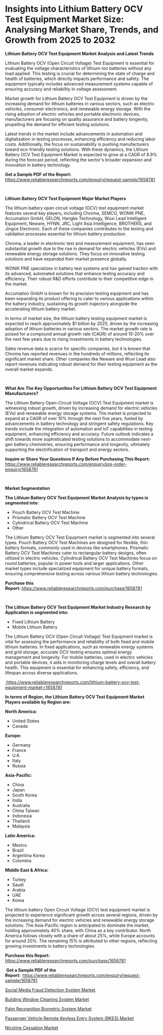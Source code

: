 <p><h1>Insights into Lithium Battery OCV Test Equipment Market Size: Analysing Market Share, Trends, and Growth from 2025 to 2032</h1></p><p><strong>Lithium Battery OCV Test Equipment Market Analysis and Latest Trends</strong></p>
<p><p>Lithium Battery OCV (Open Circuit Voltage) Test Equipment is essential for evaluating the voltage characteristics of lithium-ion batteries without any load applied. This testing is crucial for determining the state of charge and health of batteries, which directly impacts performance and safety. The equipment typically includes advanced measurement systems capable of ensuring accuracy and reliability in voltage assessment.</p><p>Market growth for Lithium Battery OCV Test Equipment is driven by the increasing demand for lithium batteries in various sectors, such as electric vehicles, consumer electronics, and renewable energy storage. With the rising adoption of electric vehicles and portable electronic devices, manufacturers are focusing on quality assurance and battery longevity, propelling the demand for efficient testing solutions.</p><p>Latest trends in the market include advancements in automation and digitalization in testing processes, enhancing efficiency and reducing labor costs. Additionally, the focus on sustainability is pushing manufacturers toward eco-friendly testing solutions. With these dynamics, the Lithium Battery OCV Test Equipment Market is expected to grow at a CAGR of 8.9% during the forecast period, reflecting the sector's broader expansion and innovation in battery technology.</p></p>
<p><strong>Get a Sample PDF of the Report:&nbsp;</strong> <a href="https://www.reliableresearchreports.com/enquiry/request-sample/1658781?utm_campaign=32&utm_medium=2&utm_source=Github&utm_content=ia&utm_term=23032025&utm_id=lithium-battery-ocv-test-equipment">https://www.reliableresearchreports.com/enquiry/request-sample/1658781</a></p>
<p>&nbsp;</p>
<p><strong>Lithium Battery OCV Test Equipment Major Market Players</strong></p>
<p><p>The lithium battery open circuit voltage (OCV) test equipment market features several key players, including Chroma, SEMCO, WONIK PNE, Accumation GmbH, GELON, Hangke Technology, Wuxi Lead Intelligent Equipment, Neware, HYNN, JRC, Light Asia Intelligence, BROTHERS, and Jingce Electronic. Each of these companies contributes to the testing and validation processes essential for lithium battery production.</p><p>Chroma, a leader in electronic test and measurement equipment, has seen substantial growth due to the rise in demand for electric vehicles (EVs) and renewable energy storage solutions. They focus on innovative testing solutions and have expanded their market presence globally.</p><p>WONIK PNE specializes in battery test systems and has gained traction with its advanced, automated solutions that enhance testing accuracy and efficiency. Their robust R&D efforts contribute to their competitive edge in the market.</p><p>Accumation GmbH is known for its precision testing equipment and has been expanding its product offering to cater to various applications within the battery industry, sustaining its growth trajectory alongside the accelerating lithium battery market.</p><p>In terms of market size, the lithium battery testing equipment market is expected to reach approximately $1 billion by 2025, driven by the increasing adoption of lithium batteries in various sectors. The market growth rate is poised for a compound annual growth rate (CAGR) of around 15-20% over the next few years due to rising investments in battery technologies.</p><p>Sales revenue data is scarce for specific companies, but it is known that Chroma has reported revenues in the hundreds of millions, reflecting its significant market share. Other companies like Neware and Wuxi Lead also report revenues indicating robust demand for their testing equipment as the overall market expands.</p></p>
<p>&nbsp;</p>
<p><strong>What Are The Key Opportunities For Lithium Battery OCV Test Equipment Manufacturers?</strong></p>
<p><p>The Lithium Battery Open-Circuit Voltage (OCV) Test Equipment market is witnessing robust growth, driven by increasing demand for electric vehicles (EVs) and renewable energy storage systems. The market is projected to expand at a CAGR of over 10% through the next five years, fueled by advancements in battery technology and stringent safety regulations. Key trends include the integration of automation and IoT capabilities in testing equipment, enhancing efficiency and accuracy. Future outlook indicates a shift towards more sophisticated testing solutions to accommodate next-gen battery chemistries, ensuring performance and longevity, ultimately supporting the electrification of transport and energy sectors.</p></p>
<p><strong>Inquire or Share Your Questions If Any Before Purchasing This Report:</strong> <a href="https://www.reliableresearchreports.com/enquiry/pre-order-enquiry/1658781?utm_campaign=32&utm_medium=2&utm_source=Github&utm_content=ia&utm_term=23032025&utm_id=lithium-battery-ocv-test-equipment">https://www.reliableresearchreports.com/enquiry/pre-order-enquiry/1658781</a></p>
<p>&nbsp;</p>
<p><strong>Market Segmentation</strong></p>
<p><strong>The Lithium Battery OCV Test Equipment Market Analysis by types is segmented into:</strong></p>
<p><ul><li>Pouch Battery OCV Test Machine</li><li>Prismatic Battery OCV Test Machine</li><li>Cylindrical Battery OCV Test Machine</li><li>Other</li></ul></p>
<p><p>The Lithium Battery OCV Test Equipment market is segmented into several types. Pouch Battery OCV Test Machines are designed for flexible, thin battery formats, commonly used in devices like smartphones. Prismatic Battery OCV Test Machines cater to rectangular battery designs, often utilized in electric vehicles. Cylindrical Battery OCV Test Machines focus on round batteries, popular in power tools and larger applications. Other market types include specialized equipment for unique battery formats, ensuring comprehensive testing across various lithium battery technologies.</p></p>
<p><strong>Purchase this Report:&nbsp;</strong><a href="https://www.reliableresearchreports.com/purchase/1658781?utm_campaign=32&utm_medium=2&utm_source=Github&utm_content=ia&utm_term=23032025&utm_id=lithium-battery-ocv-test-equipment">https://www.reliableresearchreports.com/purchase/1658781</a></p>
<p>&nbsp;</p>
<p><strong>The Lithium Battery OCV Test Equipment Market Industry Research by Application is segmented into:</strong></p>
<p><ul><li>Fixed Lithium Battery</li><li>Mobile Lithium Battery</li></ul></p>
<p><p>The Lithium Battery OCV (Open Circuit Voltage) Test Equipment market is vital for assessing the performance and reliability of both fixed and mobile lithium batteries. In fixed applications, such as renewable energy systems and grid storage, accurate OCV testing ensures optimal energy management and longevity. For mobile batteries, used in electric vehicles and portable devices, it aids in monitoring charge levels and overall battery health. This equipment is essential for enhancing safety, efficiency, and lifespan across diverse applications.</p></p>
<p><a href="https://www.reliableresearchreports.com/lithium-battery-ocv-test-equipment-market-r1658781?utm_campaign=32&utm_medium=2&utm_source=Github&utm_content=ia&utm_term=23032025&utm_id=lithium-battery-ocv-test-equipment">&nbsp;https://www.reliableresearchreports.com/lithium-battery-ocv-test-equipment-market-r1658781</a></p>
<p><strong>In terms of Region, the Lithium Battery OCV Test Equipment Market Players available by Region are:</strong></p>
<p>
    <p> <strong> North America: </strong>
        <ul>
            <li>United States</li>
            <li>Canada</li>
        </ul>
        </p> 
    <p> <strong> Europe: </strong>
        <ul>
            <li>Germany</li>
            <li>France</li>
            <li>U.K.</li>
            <li>Italy</li>
            <li>Russia</li>
        </ul>
        </p> 
    <p> <strong> Asia-Pacific: </strong>
        <ul>
            <li>China</li>
            <li>Japan</li>
            <li>South Korea</li>
            <li>India</li>
            <li>Australia</li>
            <li>China Taiwan</li>
            <li>Indonesia</li>
            <li>Thailand</li>
            <li>Malaysia</li>
        </ul>
        </p> 
    <p> <strong> Latin America: </strong>
        <ul>
            <li>Mexico</li>
            <li>Brazil</li>
            <li>Argentina Korea</li>
            <li>Colombia</li>
        </ul>
        </p> 
    <p> <strong> Middle East & Africa: </strong>
        <ul>
            <li>Turkey</li>
            <li>Saudi</li>
            <li>Arabia</li>
            <li>UAE</li>
            <li>Korea</li>
        </ul>
    </p>
    </p>
<p><p>The lithium battery Open Circuit Voltage (OCV) test equipment market is projected to experience significant growth across several regions, driven by the increasing demand for electric vehicles and renewable energy storage solutions. The Asia-Pacific region is anticipated to dominate the market, holding approximately 40% share, with China as a key contributor. North America follows closely with a share of about 25%, while Europe accounts for around 20%. The remaining 15% is attributed to other regions, reflecting growing investments in battery technologies.</p></p>
<p><strong>Purchase this Report: </strong><a href="https://www.reliableresearchreports.com/purchase/1658781?utm_campaign=32&utm_medium=2&utm_source=Github&utm_content=ia&utm_term=23032025&utm_id=lithium-battery-ocv-test-equipment">https://www.reliableresearchreports.com/purchase/1658781</a></p>
<p>&nbsp;<strong>Get a Sample PDF of the Report:&nbsp;&nbsp;</strong><a href="https://www.reliableresearchreports.com/enquiry/request-sample/1658781?utm_campaign=32&utm_medium=2&utm_source=Github&utm_content=ia&utm_term=23032025&utm_id=lithium-battery-ocv-test-equipment">https://www.reliableresearchreports.com/enquiry/request-sample/1658781</a></p>
<p><strong></strong></p>
<p><p><a href="https://github.com/billejuman43/Market-Research-Report-List-1/blob/main/social-media-fraud-detection-system-market.md?utm_campaign=32&utm_medium=2&utm_source=Github&utm_content=ia&utm_term=23032025&utm_id=lithium-battery-ocv-test-equipment">Social Media Fraud Detection System Market</a></p><p><a href="https://github.com/shroffuhpa/Market-Research-Report-List-1/blob/main/building-window-cleaning-system-market.md?utm_campaign=32&utm_medium=2&utm_source=Github&utm_content=ia&utm_term=23032025&utm_id=lithium-battery-ocv-test-equipment">Building Window Cleaning System Market</a></p><p><a href="https://github.com/pockettifere14/Market-Research-Report-List-1/blob/main/palm-recognition-biometric-system-market.md?utm_campaign=32&utm_medium=2&utm_source=Github&utm_content=ia&utm_term=23032025&utm_id=lithium-battery-ocv-test-equipment">Palm Recognition Biometric System Market</a></p><p><a href="https://github.com/dafertsuria/Market-Research-Report-List-1/blob/main/passenger-vehicle-remote-keyless-entry-system-rkes-market.md?utm_campaign=32&utm_medium=2&utm_source=Github&utm_content=ia&utm_term=23032025&utm_id=lithium-battery-ocv-test-equipment">Passenger Vehicle Remote Keyless Entry System (RKES) Market</a></p><p><a href="https://github.com/reeseberro3j/Market-Research-Report-List-1/blob/main/nicotine-cessation-market.md?utm_campaign=32&utm_medium=2&utm_source=Github&utm_content=ia&utm_term=23032025&utm_id=lithium-battery-ocv-test-equipment">Nicotine Cessation Market</a></p></p>